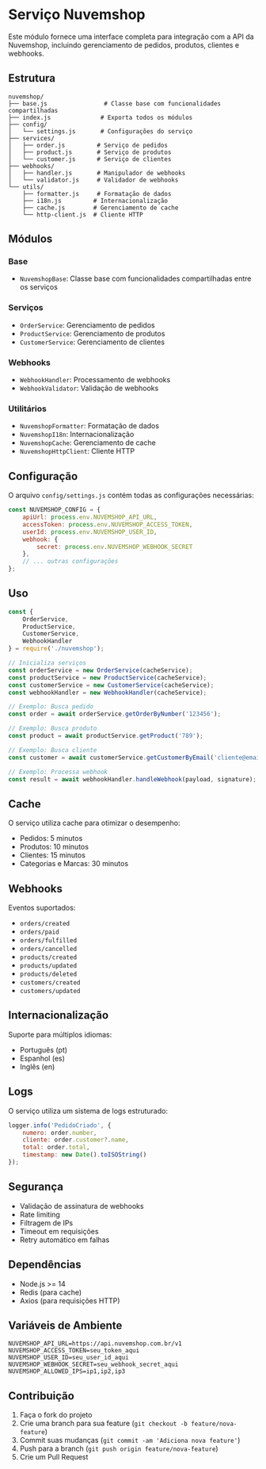 # Serviço Nuvemshop

Este módulo fornece uma interface completa para integração com a API da Nuvemshop, incluindo gerenciamento de pedidos, produtos, clientes e webhooks.

## Estrutura

```
nuvemshop/
├── base.js                # Classe base com funcionalidades compartilhadas
├── index.js              # Exporta todos os módulos
├── config/
│   └── settings.js       # Configurações do serviço
├── services/
│   ├── order.js         # Serviço de pedidos
│   ├── product.js       # Serviço de produtos
│   └── customer.js      # Serviço de clientes
├── webhooks/
│   ├── handler.js       # Manipulador de webhooks
│   └── validator.js     # Validador de webhooks
└── utils/
    ├── formatter.js     # Formatação de dados
    ├── i18n.js         # Internacionalização
    ├── cache.js        # Gerenciamento de cache
    └── http-client.js  # Cliente HTTP
```

## Módulos

### Base
- `NuvemshopBase`: Classe base com funcionalidades compartilhadas entre os serviços

### Serviços
- `OrderService`: Gerenciamento de pedidos
- `ProductService`: Gerenciamento de produtos
- `CustomerService`: Gerenciamento de clientes

### Webhooks
- `WebhookHandler`: Processamento de webhooks
- `WebhookValidator`: Validação de webhooks

### Utilitários
- `NuvemshopFormatter`: Formatação de dados
- `NuvemshopI18n`: Internacionalização
- `NuvemshopCache`: Gerenciamento de cache
- `NuvemshopHttpClient`: Cliente HTTP

## Configuração

O arquivo `config/settings.js` contém todas as configurações necessárias:

```javascript
const NUVEMSHOP_CONFIG = {
    apiUrl: process.env.NUVEMSHOP_API_URL,
    accessToken: process.env.NUVEMSHOP_ACCESS_TOKEN,
    userId: process.env.NUVEMSHOP_USER_ID,
    webhook: {
        secret: process.env.NUVEMSHOP_WEBHOOK_SECRET
    },
    // ... outras configurações
};
```

## Uso

```javascript
const {
    OrderService,
    ProductService,
    CustomerService,
    WebhookHandler
} = require('./nuvemshop');

// Inicializa serviços
const orderService = new OrderService(cacheService);
const productService = new ProductService(cacheService);
const customerService = new CustomerService(cacheService);
const webhookHandler = new WebhookHandler(cacheService);

// Exemplo: Busca pedido
const order = await orderService.getOrderByNumber('123456');

// Exemplo: Busca produto
const product = await productService.getProduct('789');

// Exemplo: Busca cliente
const customer = await customerService.getCustomerByEmail('cliente@email.com');

// Exemplo: Processa webhook
const result = await webhookHandler.handleWebhook(payload, signature);
```

## Cache

O serviço utiliza cache para otimizar o desempenho:

- Pedidos: 5 minutos
- Produtos: 10 minutos
- Clientes: 15 minutos
- Categorias e Marcas: 30 minutos

## Webhooks

Eventos suportados:

- `orders/created`
- `orders/paid`
- `orders/fulfilled`
- `orders/cancelled`
- `products/created`
- `products/updated`
- `products/deleted`
- `customers/created`
- `customers/updated`

## Internacionalização

Suporte para múltiplos idiomas:

- Português (pt)
- Espanhol (es)
- Inglês (en)

## Logs

O serviço utiliza um sistema de logs estruturado:

```javascript
logger.info('PedidoCriado', {
    numero: order.number,
    cliente: order.customer?.name,
    total: order.total,
    timestamp: new Date().toISOString()
});
```

## Segurança

- Validação de assinatura de webhooks
- Rate limiting
- Filtragem de IPs
- Timeout em requisições
- Retry automático em falhas

## Dependências

- Node.js >= 14
- Redis (para cache)
- Axios (para requisições HTTP)

## Variáveis de Ambiente

```env
NUVEMSHOP_API_URL=https://api.nuvemshop.com.br/v1
NUVEMSHOP_ACCESS_TOKEN=seu_token_aqui
NUVEMSHOP_USER_ID=seu_user_id_aqui
NUVEMSHOP_WEBHOOK_SECRET=seu_webhook_secret_aqui
NUVEMSHOP_ALLOWED_IPS=ip1,ip2,ip3
```

## Contribuição

1. Faça o fork do projeto
2. Crie uma branch para sua feature (`git checkout -b feature/nova-feature`)
3. Commit suas mudanças (`git commit -am 'Adiciona nova feature'`)
4. Push para a branch (`git push origin feature/nova-feature`)
5. Crie um Pull Request
